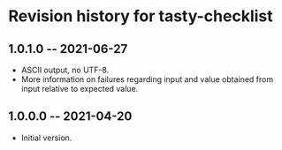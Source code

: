 # Revision history for tasty-checklist

## 1.0.1.0 -- 2021-06-27

* ASCII output, no UTF-8.
* More information on failures regarding input and value obtained from
  input relative to expected value.

## 1.0.0.0 -- 2021-04-20

* Initial version.
